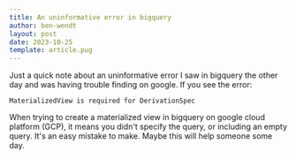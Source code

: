 ```yaml
---
title: An uninformative error in bigquery
author: ben-wendt
layout: post
date: 2023-10-25
template: article.pug
---
```


Just a quick note about an uninformative error I saw in bigquery the other day
and was having trouble finding on google. If you see the error:

```
MaterializedView is required for DerivationSpec
```

When trying to create a materialized view in bigquery on google cloud platform (GCP),
it means you didn't specify the query, or including an empty query. It's an easy
mistake to make. Maybe this will help someone some day.
